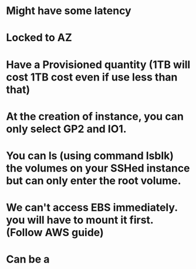 # Might have some latency
# Locked to AZ
# Have a Provisioned quantity (1TB will cost 1TB cost even if use less than that)
# At the creation of instance, you can only select GP2 and IO1.
# You can ls (using command lsblk) the volumes on your SSHed instance but can only enter the root volume.
# We can't access EBS immediately. you will have to mount it first. (Follow AWS guide)
# Can be a